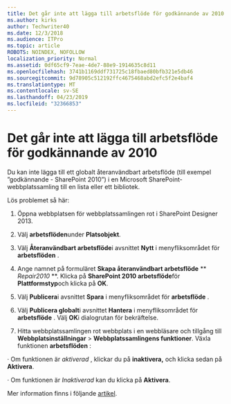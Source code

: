 ```yaml
---
title: Det går inte att lägga till arbetsflöde för godkännande av 2010
ms.author: kirks
author: Techwriter40
ms.date: 12/3/2018
ms.audience: ITPro
ms.topic: article
ROBOTS: NOINDEX, NOFOLLOW
localization_priority: Normal
ms.assetid: 0df65cf9-7eae-4de7-88e9-1914635c8d11
ms.openlocfilehash: 3741b1169ddf731725c18fbaed80bfb321e5db46
ms.sourcegitcommit: 9d78905c512192ffc4675468abd2efc5f2e4baf4
ms.translationtype: MT
ms.contentlocale: sv-SE
ms.lasthandoff: 04/23/2019
ms.locfileid: "32366853"
---
```

# <a name="unable-to-add-2010-approval-workflow"></a>Det går inte att lägga till arbetsflöde för godkännande av 2010

Du kan inte lägga till ett globalt återanvändbart arbetsflöde (till exempel ”godkännande - SharePoint 2010”) i en Microsoft SharePoint-webbplatssamling till en lista eller ett bibliotek.
  
Lös problemet så här: 
  
1. Öppna webbplatsen för webbplatssamlingen rot i SharePoint Designer 2013.
  
2. Välj **arbetsflöden**under **Platsobjekt**. 
  
3. Välj **Återanvändbart arbetsflöde**i avsnittet **Nytt** i menyfliksområdet för **arbetsflöden** . 
  
4. Ange namnet på formuläret **Skapa återanvändbart arbetsflöde** ** *Repair2010* **. Klicka på **SharePoint 2010 arbetsflöde**för **Plattformstyp**och klicka på **OK**. 
  
1. Välj **Publicera**i avsnittet **Spara** i menyfliksområdet för **arbetsflöde** . 
  
2. Välj **Publicera globalt**i avsnittet **Hantera** i menyfliksområdet för **arbetsflöde** . Välj **OK**i dialogrutan för bekräftelse. 
  
3. Hitta webbplatssamlingen rot webbplats i en webbläsare och tillgång till **Webbplatsinställningar** \> **Webbplatssamlingens funktioner**. Växla funktionen **arbetsflöden** : 
  
· Om funktionen är *aktiverad* , klickar du på **inaktivera,** och klicka sedan på **Aktivera**. 
  
· Om funktionen är *Inaktiverad* kan du klicka på **Aktivera**. 
  
Mer information finns i följande [artikel](https://go.microsoft.com/fwlink/?linkid=2047770&amp;clcid=0x409).
  

